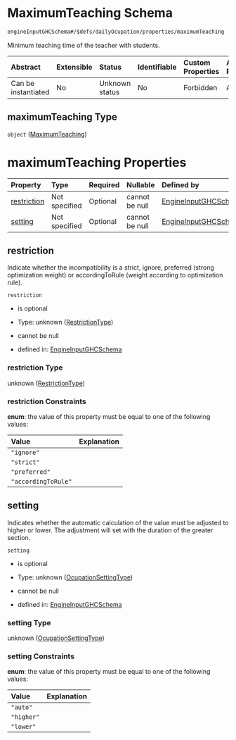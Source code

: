 # MaximumTeaching Schema

```txt
engineInputGHCSchema#/$defs/dailyOcupation/properties/maximumTeaching
```

Minimum teaching time of the teacher with students.

| Abstract            | Extensible | Status         | Identifiable | Custom Properties | Additional Properties | Access Restrictions | Defined In                                                        |
| :------------------ | :--------- | :------------- | :----------- | :---------------- | :-------------------- | :------------------ | :---------------------------------------------------------------- |
| Can be instantiated | No         | Unknown status | No           | Forbidden         | Allowed               | none                | [ghc.schema.json*](../out/ghc.schema.json "open original schema") |

## maximumTeaching Type

`object` ([MaximumTeaching](ghc-defs-dailyocupation-properties-maximumteaching.md))

# maximumTeaching Properties

| Property                    | Type          | Required | Nullable       | Defined by                                                                                                                                          |
| :-------------------------- | :------------ | :------- | :------------- | :-------------------------------------------------------------------------------------------------------------------------------------------------- |
| [restriction](#restriction) | Not specified | Optional | cannot be null | [EngineInputGHCSchema](ghc-defs-restrictiontype.md "engineInputGHCSchema#/$defs/dailyOcupation/properties/maximumTeaching/properties/restriction")  |
| [setting](#setting)         | Not specified | Optional | cannot be null | [EngineInputGHCSchema](ghc-defs-ocupationsettingtype.md "engineInputGHCSchema#/$defs/dailyOcupation/properties/maximumTeaching/properties/setting") |

## restriction

Indicate whether the incompatibility is a strict, ignore, preferred (strong optimization weight) or accordingToRule (weight according to optimization rule).

`restriction`

*   is optional

*   Type: unknown ([RestrictionType](ghc-defs-restrictiontype.md))

*   cannot be null

*   defined in: [EngineInputGHCSchema](ghc-defs-restrictiontype.md "engineInputGHCSchema#/$defs/dailyOcupation/properties/maximumTeaching/properties/restriction")

### restriction Type

unknown ([RestrictionType](ghc-defs-restrictiontype.md))

### restriction Constraints

**enum**: the value of this property must be equal to one of the following values:

| Value               | Explanation |
| :------------------ | :---------- |
| `"ignore"`          |             |
| `"strict"`          |             |
| `"preferred"`       |             |
| `"accordingToRule"` |             |

## setting

Indicates whether the automatic calculation of the value must be adjusted to higher or lower. The adjustment will set with the duration of the greater section.

`setting`

*   is optional

*   Type: unknown ([OcupationSettingType](ghc-defs-ocupationsettingtype.md))

*   cannot be null

*   defined in: [EngineInputGHCSchema](ghc-defs-ocupationsettingtype.md "engineInputGHCSchema#/$defs/dailyOcupation/properties/maximumTeaching/properties/setting")

### setting Type

unknown ([OcupationSettingType](ghc-defs-ocupationsettingtype.md))

### setting Constraints

**enum**: the value of this property must be equal to one of the following values:

| Value      | Explanation |
| :--------- | :---------- |
| `"auto"`   |             |
| `"higher"` |             |
| `"lower"`  |             |
